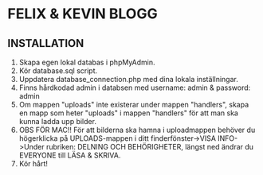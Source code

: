 # FELIX & KEVIN BLOGG

## INSTALLATION

1. Skapa egen lokal databas i phpMyAdmin.
2. Kör database.sql script.
3. Uppdatera database_connection.php med dina lokala inställningar.
4. Finns hårdkodad admin i databsen med username: admin & password: admin
5. Om mappen "uploads" inte existerar under mappen "handlers", skapa en mapp som heter "uploads" i mappen "handlers" för att man ska kunna ladda upp bilder.
6. OBS FÖR MAC!! För att bilderna ska hamna i uploadmappen behöver du högerklicka på UPLOADS-mappen i ditt finderfönster->VISA INFO->Under rubriken: DELNING OCH BEHÖRIGHETER, längst ned ändrar du EVERYONE till LÄSA & SKRIVA.
7. Kör hårt!